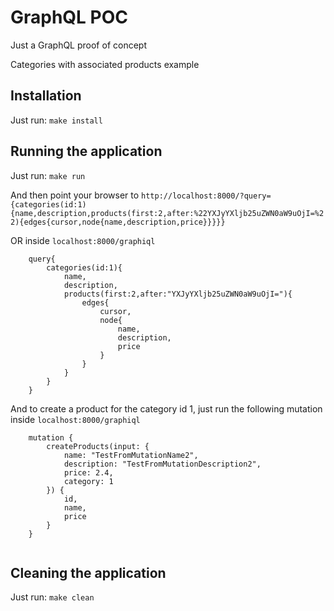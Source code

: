 # GraphQL POC

Just a GraphQL proof of concept

Categories with associated products example


## Installation

Just run: ``` make install ```


## Running the application

Just run: ``` make run ```

And then point your browser to ``` http://localhost:8000/?query={categories(id:1){name,description,products(first:2,after:%22YXJyYXljb25uZWN0aW9uOjI=%22){edges{cursor,node{name,description,price}}}}} ```

OR inside ``` localhost:8000/graphiql ```

```
    query{
        categories(id:1){
            name,
            description,
            products(first:2,after:"YXJyYXljb25uZWN0aW9uOjI="){
                edges{
                    cursor,
                    node{
                        name,
                        description,
                        price
                    }
                }
            }
        }
    }
```

And to create a product for the category id 1, just run the following mutation inside ``` localhost:8000/graphiql ```

``` 
    mutation {
        createProducts(input: {
            name: "TestFromMutationName2",
            description: "TestFromMutationDescription2",
            price: 2.4,
            category: 1
        }) {
            id,
            name,
            price
        }
    } 
    
```


## Cleaning the application

Just run: ``` make clean ```

